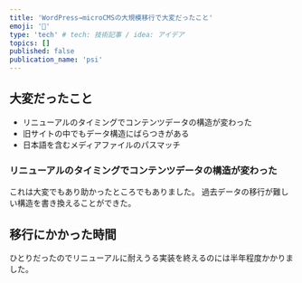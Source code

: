 ```yaml
---
title: 'WordPress→microCMSの大規模移行で大変だったこと'
emoji: '🎉'
type: 'tech' # tech: 技術記事 / idea: アイデア
topics: []
published: false
publication_name: 'psi'
---
```


## 大変だったこと

- リニューアルのタイミングでコンテンツデータの構造が変わった
- 旧サイトの中でもデータ構造にばらつきがある
- 日本語を含むメディアファイルのパスマッチ

### リニューアルのタイミングでコンテンツデータの構造が変わった

これは大変でもあり助かったところでもありました。
過去データの移行が難しい構造を書き換えることができた。

## 移行にかかった時間

ひとりだったのでリニューアルに耐えうる実装を終えるのには半年程度かかりました。
